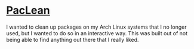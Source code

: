 # <u>PacLean</u>

I wanted to clean up packages on my Arch Linux systems that I no longer used, but I wanted to do so in an interactive way. This was built out of not being able to find anything out there that I really liked.